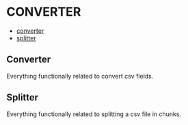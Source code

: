# CONVERTER

- [converter](#converter)
- [splitter](#splitter)

## Converter

Everything functionally related to convert csv fields.

## Splitter

Everything functionally related to splitting a csv file in chunks.